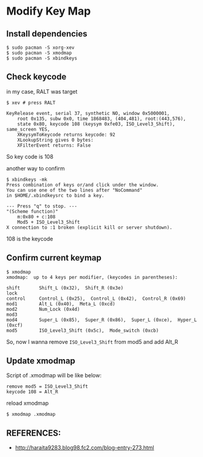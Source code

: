 # Modify Key Map

## Install dependencies

```
$ sudo pacman -S xorg-xev
$ sudo pacman -S xmodmap
$ sudo pacman -S xbindkeys
```

## Check keycode 

in my case, RALT was target

```
$ xev # press RALT

KeyRelease event, serial 37, synthetic NO, window 0x5000001,
    root 0x135, subw 0x0, time 1868483, (404,481), root:(443,576),
    state 0x80, keycode 108 (keysym 0xfe03, ISO_Level3_Shift), same_screen YES,
    XKeysymToKeycode returns keycode: 92
    XLookupString gives 0 bytes:
    XFilterEvent returns: False
```

So key code is 108

another way to confirm

```
$ xbindkeys -mk
Press combination of keys or/and click under the window.
You can use one of the two lines after "NoCommand"
in $HOME/.xbindkeysrc to bind a key.

--- Press "q" to stop. ---
"(Scheme function)"
    m:0x80 + c:108
    Mod5 + ISO_Level3_Shift
X connection to :1 broken (explicit kill or server shutdown).
```

108 is the keycode

## Confirm current keymap

```
$ xmodmap
xmodmap:  up to 4 keys per modifier, (keycodes in parentheses):

shift       Shift_L (0x32),  Shift_R (0x3e)
lock
control     Control_L (0x25),  Control_L (0x42),  Control_R (0x69)
mod1        Alt_L (0x40),  Meta_L (0xcd)
mod2        Num_Lock (0x4d)
mod3
mod4        Super_L (0x85),  Super_R (0x86),  Super_L (0xce),  Hyper_L (0xcf)
mod5        ISO_Level3_Shift (0x5c),  Mode_switch (0xcb)
```

So, now I wanna remove `ISO_Level3_Shift` from mod5 and add Alt_R


## Update xmodmap

Script of .xmodmap will be like below:


```
remove mod5 = ISO_Level3_Shift
keycode 108 = Alt_R
```

reload xmodmap 

```
$ xmodmap .xmodmap
```


## REFERENCES:
- http://haraita9283.blog98.fc2.com/blog-entry-273.html
